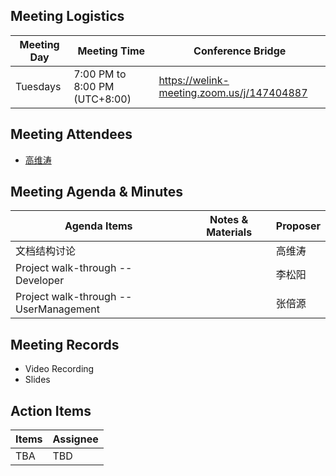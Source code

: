 ## Meeting Logistics

| Meeting Day  |  Meeting Time  | Conference Bridge  |
|---|---|---|
| Tuesdays  | 7:00 PM to 8:00 PM (UTC+8:00)   |  https://welink-meeting.zoom.us/j/147404887 |


## Meeting Attendees
- [高维涛](https://gitee.com/Gao_Victor)

## Meeting Agenda & Minutes
|  Agenda Items  |  Notes & Materials   |  Proposer |
|---|---|---|
|  文档结构讨论 |    | 高维涛 |
|  Project walk-through -- Developer  |     | 李松阳 |
|  Project walk-through -- UserManagement  |     | 张倍源 |


## Meeting Records
- Video Recording
- Slides


## Action Items
|  Items | Assignee   |
|---|---|
| TBA  | TBD|


